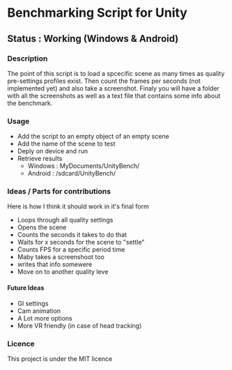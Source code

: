 # Benchmarking Script for Unity

## Status : Working (Windows & Android)

### Description
The point of this script is to load a spcecific scene as many times as quality
pre-settings profiles exist. Then count the frames per seconds (not implemented yet)
and also take a screenshot. Finaly you will have a folder with all the screenshots
as well as a text file that contains some info about the benchmark.

### Usage
- Add the script to an empty object of an empty scene
- Add the name of the scene to test
- Deply on device and run
- Retrieve results
	- Windows : MyDocuments/UnityBench/
	- Android : /sdcard/UnityBench/

### Ideas / Parts for contributions
Here is how I think it should work in it's final form
- Loops through all quality settings
- Opens the scene
- Counts the seconds it takes to do that
- Waits for x seconds for the scene to "settle"
- Counts FPS for a specific period time
- Maby takes a screenshoot too
- writes that info somewere
- Move on to another quality leve

#### Future Ideas
- GI settings
- Cam animation
- A Lot more options
- More VR friendly (in case of head tracking)

### Licence
This project is under the MIT licence
